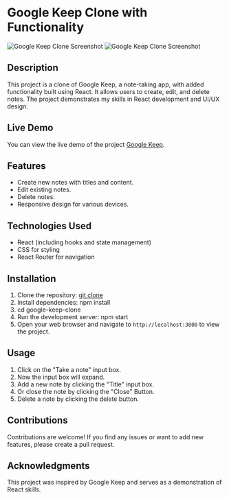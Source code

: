 # Google Keep Clone with Functionality

![Google Keep Clone Screenshot](https://github.com/Gaya3Ramesh/Google-Keep/assets/89316721/3dd3e655-200b-4ff3-9d82-c295c341cf35)
![Google Keep Clone Screenshot](https://github.com/Gaya3Ramesh/Google-Keep/assets/89316721/cfed2b5d-66cd-4712-b3a8-c19db62bd591)

## Description

This project is a clone of Google Keep, a note-taking app, with added functionality built using React. It allows users to create, edit, and delete notes. The project demonstrates my skills in React development and UI/UX design.

## Live Demo

You can view the live demo of the project [Google Keep](https://your-live-demo-link.com).

## Features

- Create new notes with titles and content.
- Edit existing notes.
- Delete notes.
- Responsive design for various devices.

## Technologies Used

- React (including hooks and state management)
- CSS for styling
- React Router for navigation

## Installation

1. Clone the repository: [git clone](https://github.com/Gaya3Ramesh/Google-Keep-Website.git)
2. Install dependencies: npm install
3. cd google-keep-clone
4. Run the development server: npm start
5. Open your web browser and navigate to `http://localhost:3000` to view the project.

## Usage

1. Click on the "Take a note" input box.
2. Now the input box will expand.
1. Add a new note by clicking the "Title" input box.
2. Or close the note by clicking the "Close" Button.
3. Delete a note by clicking the delete button.

## Contributions

Contributions are welcome! If you find any issues or want to add new features, please create a pull request.

## Acknowledgments

This project was inspired by Google Keep and serves as a demonstration of React skills.
